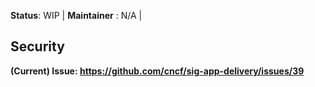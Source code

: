 **Status**: WIP | **Maintainer** : N/A |

## Security
**(Current) Issue: https://github.com/cncf/sig-app-delivery/issues/39**
